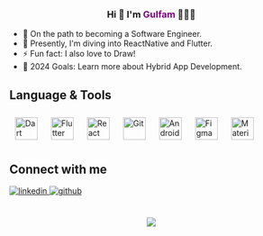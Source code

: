 ### <div align="center">Hi 👋 I'm <span style="color:purple">Gulfam</span> 👨‍💻📱</div>
  

- 🐾 On the path to becoming a Software Engineer.  
- 🌱 Presently, I'm diving into ReactNative and Flutter.  
- ⚡ Fun fact: I also love to Draw!  
- 🥅 2024 Goals: Learn more about Hybrid App Development.


## Language & Tools  
<div align="left">  
<a href="https://dart.dev/" target="_blank"><img style="margin: 10px" src="https://profilinator.rishav.dev/skills-assets/dartlang-icon.svg" alt="Dart" height="40" /></a>  
<a href="https://flutter.dev/" target="_blank"><img style="margin: 10px" src="https://profilinator.rishav.dev/skills-assets/flutterio-icon.svg" alt="Flutter" height="40" /></a>  
<a href="https://reactjs.org/" target="_blank"><img style="margin: 10px" src="https://www.svgrepo.com/show/452092/react.svg" alt="React" height="40" /></a>  
<a href="https://github.com/" target="_blank"><img style="margin: 10px" src="https://profilinator.rishav.dev/skills-assets/git-scm-icon.svg" alt="Git" height="40" /></a>  
<a href="https://www.android.com/intl/en_in/" target="_blank"><img style="margin: 10px" src="https://profilinator.rishav.dev/skills-assets/android-original-wordmark.svg" alt="Android" height="40" /></a>  
<a href="https://www.figma.com/" target="_blank"><img style="margin: 10px" src="https://profilinator.rishav.dev/skills-assets/figma-icon.svg" alt="Figma" height="40" /></a>  
<a href="https://mui.com/" target="_blank"><img style="margin: 10px" src="https://profilinator.rishav.dev/skills-assets/mui.png" alt="Material UI" height="40" /></a>  
</div>  


## Connect with me  
<div align="left">
<a href="https://linkedin.com/in/gulfam-dev" target="_blank">
<img src=https://img.shields.io/badge/linkedin-%231E77B5.svg?&style=for-the-badge&logo=linkedin&logoColor=white alt=linkedin style="margin-bottom: 5px;" />
</a>
<a href="https://github.com/gulfam-dev" target="_blank">
<img src=https://img.shields.io/badge/github-%2324292e.svg?&style=for-the-badge&logo=github&logoColor=white alt=github style="margin-bottom: 5px;" />
</a>  
</div>  
  
<br/>  

<br/>  

<div align="center">
<img src="https://komarev.com/ghpvc/?username=gulfam-dev&&style=flat-square" align="center" />
</div>  


